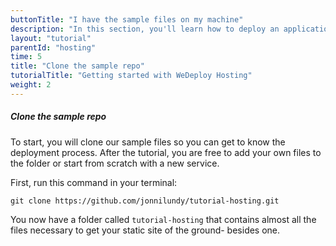 ```yaml
---
buttonTitle: "I have the sample files on my machine"
description: "In this section, you'll learn how to deploy an application using WeDeploy Hosting."
layout: "tutorial"
parentId: "hosting"
time: 5
title: "Clone the sample repo"
tutorialTitle: "Getting started with WeDeploy Hosting"
weight: 2
---
```


##### Clone the sample repo

To start, you will clone our sample files so you can get to know the deployment process. After the tutorial, you are free to add your own files to the folder or start from scratch with a new service. 

First, run this command in your terminal:

```
git clone https://github.com/jonnilundy/tutorial-hosting.git
```

You now have a folder called `tutorial-hosting` that contains almost all the files necessary to get your static site of the ground- besides one. 
